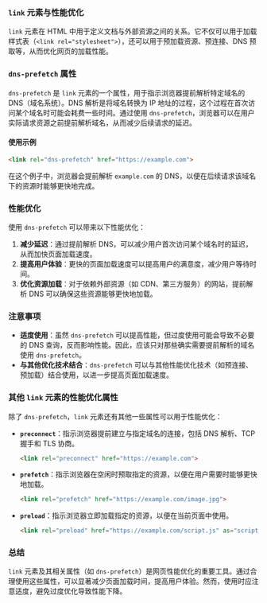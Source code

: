 ### `link` 元素与性能优化

`link` 元素在 HTML 中用于定义文档与外部资源之间的关系。它不仅可以用于加载样式表（`<link rel="stylesheet">`），还可以用于预加载资源、预连接、DNS 预取等，从而优化网页的加载性能。

### `dns-prefetch` 属性

`dns-prefetch` 是 `link` 元素的一个属性，用于指示浏览器提前解析特定域名的 DNS（域名系统）。DNS 解析是将域名转换为 IP 地址的过程，这个过程在首次访问某个域名时可能会耗费一些时间。通过使用 `dns-prefetch`，浏览器可以在用户实际请求资源之前提前解析域名，从而减少后续请求的延迟。

#### 使用示例

```html
<link rel="dns-prefetch" href="https://example.com">
```

在这个例子中，浏览器会提前解析 `example.com` 的 DNS，以便在后续请求该域名下的资源时能够更快地完成。

### 性能优化

使用 `dns-prefetch` 可以带来以下性能优化：

1. **减少延迟**：通过提前解析 DNS，可以减少用户首次访问某个域名时的延迟，从而加快页面加载速度。
2. **提高用户体验**：更快的页面加载速度可以提高用户的满意度，减少用户等待时间。
3. **优化资源加载**：对于依赖外部资源（如 CDN、第三方服务）的网站，提前解析 DNS 可以确保这些资源能够更快地加载。

### 注意事项

- **适度使用**：虽然 `dns-prefetch` 可以提高性能，但过度使用可能会导致不必要的 DNS 查询，反而影响性能。因此，应该只对那些确实需要提前解析的域名使用 `dns-prefetch`。
- **与其他优化技术结合**：`dns-prefetch` 可以与其他性能优化技术（如预连接、预加载）结合使用，以进一步提高页面加载速度。

### 其他 `link` 元素的性能优化属性

除了 `dns-prefetch`，`link` 元素还有其他一些属性可以用于性能优化：

- **`preconnect`**：指示浏览器提前建立与指定域名的连接，包括 DNS 解析、TCP 握手和 TLS 协商。
  ```html
  <link rel="preconnect" href="https://example.com">
  ```

- **`prefetch`**：指示浏览器在空闲时预取指定的资源，以便在用户需要时能够更快地加载。
  ```html
  <link rel="prefetch" href="https://example.com/image.jpg">
  ```

- **`preload`**：指示浏览器立即加载指定的资源，以便在当前页面中使用。
  ```html
  <link rel="preload" href="https://example.com/script.js" as="script">
  ```

### 总结

`link` 元素及其相关属性（如 `dns-prefetch`）是网页性能优化的重要工具。通过合理使用这些属性，可以显著减少页面加载时间，提高用户体验。然而，使用时应注意适度，避免过度优化导致性能下降。